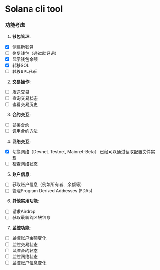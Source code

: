 # Solana cli tool

### 功能考虑

1. **钱包管理**:
  - [x] 创建新钱包
  - [ ] 恢复钱包（通过助记词）
  - [x] 显示钱包余额
  - [x] 转移SOL
  - [ ] 转移SPL代币

2. **交易操作**:
  - [ ] 发送交易
  - [ ] 查询交易状态
  - [ ] 查看交易历史

3. **合约交互**:
  - [ ] 部署合约
  - [ ] 调用合约方法

4. **网络交互**:
  - [x] 切换网络（Devnet, Testnet, Mainnet-Beta） 已经可以通过读取配置文件实现
  - [ ] 检查网络状态

5. **账户信息**:
  - [ ] 获取账户信息（例如所有者、余额等）
  - [ ] 管理Program Derived Addresses (PDAs)

6. **其他实用功能**:
  - [ ] 请求Airdrop
  - [ ] 获取最新的区块信息

7. **监控功能**:
  - [ ] 监控账户余额变化
  - [ ] 监控交易状态
  - [ ] 监控合约状态
  - [ ] 监控网络状态
  - [ ] 监控账户信息变化
